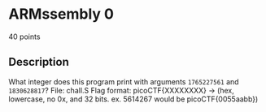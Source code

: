 # ARMssembly 0
40 points

## Description
What integer does this program print with arguments `1765227561` and `1830628817`? File: chall.S Flag format: picoCTF{XXXXXXXX} -> (hex, lowercase, no 0x, and 32 bits. ex. 5614267 would be picoCTF{0055aabb})
